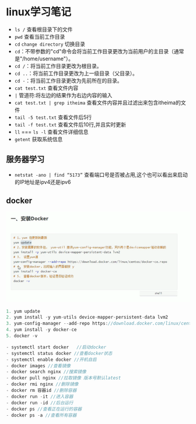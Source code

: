 
# linux学习笔记
- `ls /` 查看根目录下的文件
- `pwd` 查看当前工作目录
- `cd` `change directory` 切换目录
- `cd`：不带参数的"cd"命令会将当前工作目录更改为当前用户的主目录（通常是"/home/username"）。
- `cd /`：将当前工作目录更改为根目录。
- `cd ..`：将当前工作目录更改为上一级目录（父目录）。
- `cd -`：将当前工作目录更改为先前所在的目录。
- `cat test.txt` 查看文件内容
- `|` 管道符:将左边的结果作为右边内容的输入
- `cat test.txt | grep itheima` 查看文件内容并且过滤出来包含itheima的文件
- `tail -5 test.txt`  查看文件后5行
- `tail -f test.txt`  查看文件后10行,并且实时更新
- `ll` === `ls -l` 查看文件详细信息
- `getent` 获取系统信息
## 服务器学习
- `netstat -ano | find “5173”` 查看端口号是否被占用,这个也可以看出来启动的IP地址是ipv4还是ipv6
## docker
![示例图片](/images/docker-install.png)
```js
1. yum update
2. yum install -y yum-utils device-mapper-persistent-data lvm2
3. yum-config-manager --add-repo https://download.docker.com/linux/centos/docker-ce.repo
4. yum install -y docker-ce
5. docker -v
```
```js
- systemctl start docker   //启动docker
- systemctl status docker //查看docker状态
- systemctl enable docker //开机自启
- docker images //查看镜像
- docker search nginx //搜索镜像
- docker pull nginx //拉取镜像 版本号默认latest
- docker rmi nginx //删除镜像
- docker rm 容器id //删除容器
- docker run -it //进入容器
- docker run -id //后台运行
- docker ps //查看正在运行的容器
- docker ps -a //查看所有容器   
```



